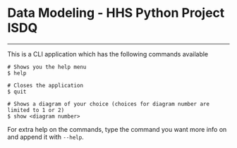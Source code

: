 # Data Modeling - HHS Python Project ISDQ

---

This is a CLI application which has the following commands available

```shell
# Shows you the help menu
$ help

# Closes the application
$ quit

# Shows a diagram of your choice (choices for diagram number are limited to 1 or 2)
$ show <diagram number>
```

For extra help on the commands, type the command you want more info on and append it with
`--help`.

